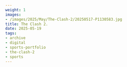 ```yaml
---
weight: 1
images:
- /images/2025/May/The-Clash-2/20250517-P1130583.jpg
title: The Clash 2.
date: 2025-05-19
tags:
- archive
- digital
- sports-portfolio
- the-clash-2
- sports
---
```


